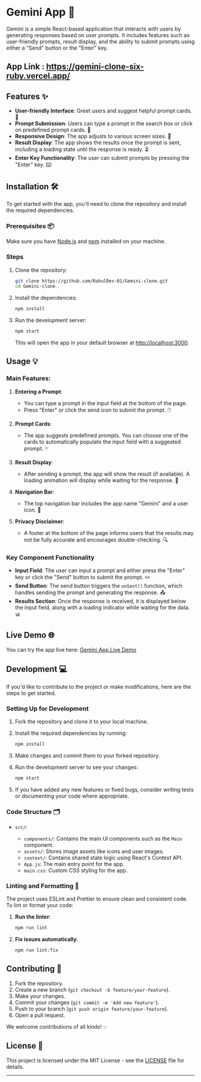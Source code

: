 
# Gemini App 🚀

Gemini is a simple React-based application that interacts with users by generating responses based on user prompts. It includes features such as user-friendly prompts, result display, and the ability to submit prompts using either a "Send" button or the "Enter" key.
## App Link : https://gemini-clone-six-ruby.vercel.app/
## Features ✨

* **User-friendly Interface**: Greet users and suggest helpful prompt cards. 👋
* **Prompt Submission**: Users can type a prompt in the search box or click on predefined prompt cards. 💬
* **Responsive Design**: The app adjusts to various screen sizes. 📱
* **Result Display**: The app shows the results once the prompt is sent, including a loading state until the response is ready. ⏳
* **Enter Key Functionality**: The user can submit prompts by pressing the "Enter" key. ⌨️

## Installation 🛠️

To get started with the app, you'll need to clone the repository and install the required dependencies.

### Prerequisites 📦

Make sure you have [Node.js](https://nodejs.org/) and [npm](https://www.npmjs.com/) installed on your machine.

### Steps

1. Clone the repository:

   ```bash
   git clone https://github.com/RahulDev-01/Gemini-clone.git
   cd Gemini-clone
   ```

2. Install the dependencies:

   ```bash
   npm install
   ```

3. Run the development server:

   ```bash
   npm start
   ```

   This will open the app in your default browser at [http://localhost:3000](http://localhost:3000).

## Usage 💡

### Main Features:

1. **Entering a Prompt**:

   * You can type a prompt in the input field at the bottom of the page.
   * Press "Enter" or click the send icon to submit the prompt. 🖱️

2. **Prompt Cards**:

   * The app suggests predefined prompts. You can choose one of the cards to automatically populate the input field with a suggested prompt. 🃏

3. **Result Display**:

   * After sending a prompt, the app will show the result (if available). A loading animation will display while waiting for the response. 🔄

4. **Navigation Bar**:

   * The top navigation bar includes the app name "Gemini" and a user icon. 💼

5. **Privacy Disclaimer**:

   * A footer at the bottom of the page informs users that the results may not be fully accurate and encourages double-checking. 🔍

### Key Component Functionality

* **Input Field**: The user can input a prompt and either press the "Enter" key or click the "Send" button to submit the prompt. ✏️
* **Send Button**: The send button triggers the `onSent()` function, which handles sending the prompt and generating the response. 📤
* **Results Section**: Once the response is received, it is displayed below the input field, along with a loading indicator while waiting for the data. 📊

## Live Demo 🌐

You can try the app live here: [Gemini App Live Demo](https://gemini-clone-six-ruby.vercel.app/)

## Development 💻

If you'd like to contribute to the project or make modifications, here are the steps to get started.

### Setting Up for Development

1. Fork the repository and clone it to your local machine.

2. Install the required dependencies by running:

   ```bash
   npm install
   ```

3. Make changes and commit them to your forked repository.

4. Run the development server to see your changes:

   ```bash
   npm start
   ```

5. If you have added any new features or fixed bugs, consider writing tests or documenting your code where appropriate.

### Code Structure 🗂️

* `src/`:

  * `components/`: Contains the main UI components such as the `Main` component.
  * `assets/`: Stores image assets like icons and user images.
  * `context/`: Contains shared state logic using React's Context API.
  * `App.js`: The main entry point for the app.
  * `main.css`: Custom CSS styling for the app.

### Linting and Formatting 🎨

The project uses ESLint and Prettier to ensure clean and consistent code. To lint or format your code:

1. **Run the linter**:

   ```bash
   npm run lint
   ```

2. **Fix issues automatically**:

   ```bash
   npm run lint:fix
   ```

## Contributing 🤝

1. Fork the repository.
2. Create a new branch (`git checkout -b feature/your-feature`).
3. Make your changes.
4. Commit your changes (`git commit -m 'Add new feature'`).
5. Push to your branch (`git push origin feature/your-feature`).
6. Open a pull request.

We welcome contributions of all kinds! 💡

## License 📄

This project is licensed under the MIT License - see the [LICENSE](LICENSE) file for details.

---


